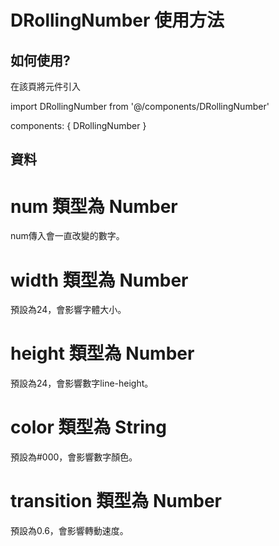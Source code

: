 # DRollingNumber 使用方法

## 如何使用?

在該頁將元件引入

import DRollingNumber from '@/components/DRollingNumber'

components: {
  DRollingNumber
}

## 資料

# num 類型為 Number

num傳入會一直改變的數字。

# width 類型為 Number

預設為24，會影響字體大小。

# height 類型為 Number

預設為24，會影響數字line-height。

# color 類型為 String

預設為#000，會影響數字顏色。

# transition 類型為 Number

預設為0.6，會影響轉動速度。